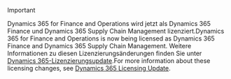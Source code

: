 > [!IMPORTANT]
> <span data-ttu-id="7e1a4-101">Dynamics 365 for Finance and Operations wird jetzt als Dynamics 365 Finance und Dynamics 365 Supply Chain Management lizenziert.</span><span class="sxs-lookup"><span data-stu-id="7e1a4-101">Dynamics 365 for Finance and Operations is now being licensed as Dynamics 365 Finance and Dynamics 365 Supply Chain Management.</span></span> <span data-ttu-id="7e1a4-102">Weitere Informationen zu diesen Lizenzierungsänderungen finden Sie unter [Dynamics 365-Lizenzierungsupdate](https://docs.microsoft.com/dynamics365/licensing/update).</span><span class="sxs-lookup"><span data-stu-id="7e1a4-102">For more information about these licensing changes, see [Dynamics 365 Licensing Update](https://docs.microsoft.com/dynamics365/licensing/update).</span></span> 
